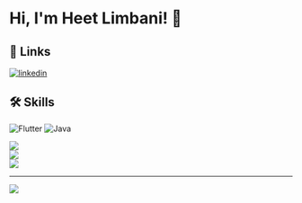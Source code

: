 
# Hi, I'm Heet Limbani! 👋


## 🔗 Links

[![linkedin](https://img.shields.io/badge/linkedin-0A66C2?style=for-the-badge&logo=linkedin&logoColor=white)](https://www.linkedin.com/in/heet-limbani/)



## 🛠 Skills
![Flutter](https://img.shields.io/badge/Flutter-%2302569B.svg?style=flat&logo=Flutter&logoColor=white) ![Java](https://img.shields.io/badge/java-%23ED8B00.svg?style=flat&logo=openjdk&logoColor=white)

![](https://github-readme-stats.vercel.app/api?username=Heet-Limbani&theme=default&hide_border=false&include_all_commits=false&count_private=false)<br/>
![](https://github-readme-streak-stats.herokuapp.com/?user=Heet-Limbani&theme=default&hide_border=false)<br/>
![](https://github-readme-stats.vercel.app/api/top-langs/?username=Heet-Limbani&theme=default&hide_border=false&include_all_commits=false&count_private=false&layout=compact)

---
[![](https://visitcount.itsvg.in/api?id=Heet-Limbani&icon=0&color=0)](https://visitcount.itsvg.in)

